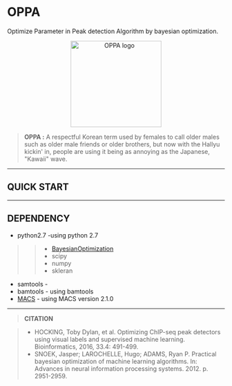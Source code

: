 # OPPA
Optimize Parameter in Peak detection Algorithm by bayesian optimization.

<p align="center">
    <img src="https://github.com/odb9402/OPPA/blob/master/oppa/oppa.jpg" alt="OPPA logo" size=50  width="210" height="200">
</p>

> **OPPA :** A respectful Korean term used by females to call older males such as older male friends or older brothers, but now with the Hallyu kickin' in, people are using it being as annoying as the Japanese, "Kawaii" wave.


--------
QUICK START
-------


--------
DEPENDENCY
-------

- python2.7 -using python 2.7
 >>- [BayesianOptimization](https://github.com/fmfn/BayesianOptimization)
 >>- scipy
 >>- numpy
 >>- skleran
- samtools - 
- bamtools - using bamtools
- [MACS](https://github.com/taoliu/MACS) - using MACS version 2.1.0

---------
>**CITATION**

> - HOCKING, Toby Dylan, et al. Optimizing ChIP-seq peak detectors using visual labels and supervised machine learning. Bioinformatics, 2016, 33.4: 491-499.
> - SNOEK, Jasper; LAROCHELLE, Hugo; ADAMS, Ryan P. Practical bayesian optimization of machine learning algorithms. In: Advances in neural information processing systems. 2012. p. 2951-2959.
